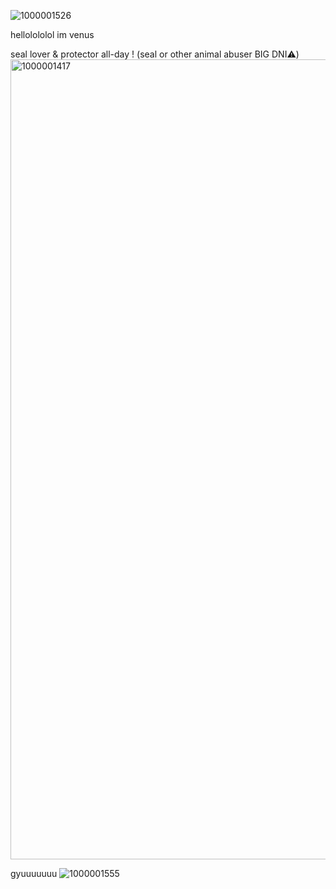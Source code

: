 ![1000001526](https://github.com/user-attachments/assets/49e19dd0-b2d0-44f2-acdd-a9c735ff0b69)


hellolololol im venus

seal lover & protector all-day ! (seal or other animal abuser BIG DNI⚠️)
<img width="1280" height="1280" alt="1000001417" src="https://github.com/user-attachments/assets/2dbeb762-15a8-4255-a7b9-2d45db213c61" />





gyuuuuuuu
![1000001555](https://github.com/user-attachments/assets/4df1034f-b3cb-49eb-8eaa-dec759c5a5ba)
